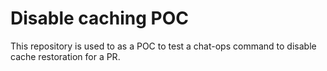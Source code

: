 # Disable caching POC

This repository is used to as a POC to test a chat-ops command
to disable cache restoration for a PR.
